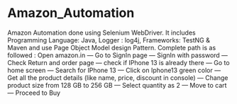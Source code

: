 # Amazon_Automation
Amazon Automation done using Selenium WebDriver. 
It includes Programming Language: Java, Logger : log4j, Frameworks: TestNG &amp; Maven and use Page Object Model design Pattern. 
Complete path is as followed : Open amazon.in — Go to SignIn page — SignIn with password — Check Return and order page — check if IPhone 13 is already there — Go to home screen — Search for IPhone 13 — Click on Iphone13 green color — Get all the product details (like name, price, discount in console) — Change product size from 128 GB to 256 GB — Select quantity as 2 — Move to cart — Proceed to Buy
